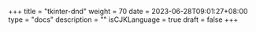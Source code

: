 +++
title = "tkinter-dnd"
weight = 70
date = 2023-06-28T09:01:27+08:00
type = "docs"
description = ""
isCJKLanguage = true
draft = false
+++